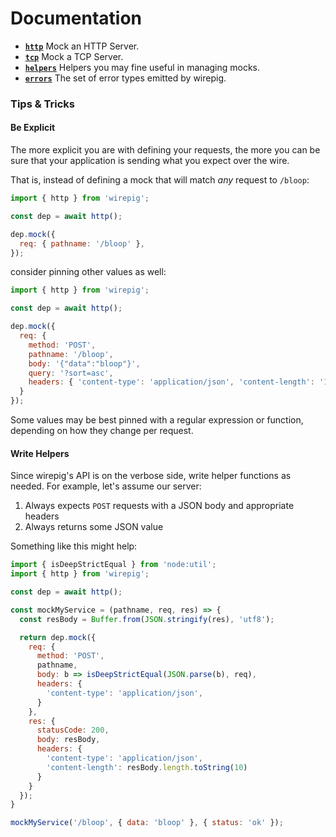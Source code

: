 # Documentation

* **[`http`](/docs/http.md)** Mock an HTTP Server.
* **[`tcp`](/docs/tcp.md)** Mock a TCP Server.
* **[`helpers`](/docs/helpers.md)** Helpers you may fine useful in managing
  mocks.
* **[`errors`](/docs/errors.md)** The set of error types emitted by wirepig.

### Tips & Tricks

#### Be Explicit

The more explicit you are with defining your requests, the more you can be sure
that your application is sending what you expect over the wire.

That is, instead of defining a mock that will match _any_ request to `/bloop`:

```js
import { http } from 'wirepig';

const dep = await http();

dep.mock({
  req: { pathname: '/bloop' },
});
```

consider pinning other values as well:

```js
import { http } from 'wirepig';

const dep = await http();

dep.mock({
  req: {
    method: 'POST',
    pathname: '/bloop',
    body: '{"data":"bloop"}',
    query: '?sort=asc',
    headers: { 'content-type': 'application/json', 'content-length': '16' }
  }
});
```

Some values may be best pinned with a regular expression or function, depending
on how they change per request.

#### Write Helpers

Since wirepig's API is on the verbose side, write helper functions as needed.
For example, let's assume our server:

1) Always expects `POST` requests with a JSON body and appropriate headers
2) Always returns some JSON value

Something like this might help:

```js
import { isDeepStrictEqual } from 'node:util';
import { http } from 'wirepig';

const dep = await http();

const mockMyService = (pathname, req, res) => {
  const resBody = Buffer.from(JSON.stringify(res), 'utf8');

  return dep.mock({
    req: {
      method: 'POST',
      pathname,
      body: b => isDeepStrictEqual(JSON.parse(b), req),
      headers: {
        'content-type': 'application/json',
      }
    },
    res: {
      statusCode: 200,
      body: resBody,
      headers: {
        'content-type': 'application/json',
        'content-length': resBody.length.toString(10)
      }
    }
  });
}

mockMyService('/bloop', { data: 'bloop' }, { status: 'ok' });
````
